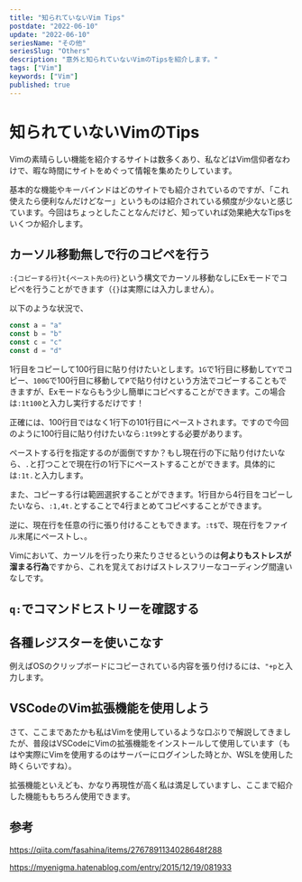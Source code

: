 ```yaml
---
title: "知られていないVim Tips"
postdate: "2022-06-10"
update: "2022-06-10"
seriesName: "その他"
seriesSlug: "Others"
description: "意外と知られていないVimのTipsを紹介します。"
tags: ["Vim"]
keywords: ["Vim"]
published: true
---
```


# 知られていないVimのTips

Vimの素晴らしい機能を紹介するサイトは数多くあり、私などはVim信仰者なわけで、暇な時間にサイトをめぐって情報を集めたりしています。

基本的な機能やキーバインドはどのサイトでも紹介されているのですが、「これ使えたら便利なんだけどなー」というものは紹介されている頻度が少ないと感じています。今回はちょっとしたことなんだけど、知っていれば効果絶大なTipsをいくつか紹介します。

## カーソル移動無しで行のコピペを行う

`:{コピーする行}t{ペースト先の行}`という構文でカーソル移動なしにExモードでコピペを行うことができます（`{}`は実際には入力しません）。

以下のような状況で、

```ts
const a = "a"
const b = "b"
const c = "c"
const d = "d"
```

1行目をコピーして100行目に貼り付けたいとします。`1G`で1行目に移動して`Y`でコピー、`100G`で100行目に移動して`P`で貼り付けという方法でコピーすることもできますが、Exモードならもう少し簡単にコピペすることができます。この場合は`:1t100`と入力し実行するだけです！

正確には、100行目ではなく1行下の101行目にペーストされます。ですので今回のように100行目に貼り付けたいなら`:1t99`とする必要があります。

ペーストする行を指定するのが面倒ですか？もし現在行の下に貼り付けたいなら、`.`と打つことで現在行の1行下にペーストすることができます。具体的には`:1t.`と入力します。

また、コピーする行は範囲選択することができます。1行目から4行目をコピーしたいなら、`:1,4t.`とすることで4行まとめてコピペすることができます。

逆に、現在行を任意の行に張り付けることもできます。`:t$`で、現在行をファイル末尾にペーストし、。

Vimにおいて、カーソルを行ったり来たりさせるというのは**何よりもストレスが溜まる行為**ですから、これを覚えておけばストレスフリーなコーディング間違いなしです。

## `q:`でコマンドヒストリーを確認する

## 各種レジスターを使いこなす

例えばOSのクリップボードにコピーされている内容を張り付けるには、`"+p`と入力します。

## VSCodeのVim拡張機能を使用しよう

さて、ここまであたかも私はVimを使用しているような口ぶりで解説してきましたが、普段はVSCodeにVimの拡張機能をインストールして使用しています（もはや実際にVimを使用するのはサーバーにログインした時とか、WSLを使用した時くらいですね）。

拡張機能といえども、かなり再現性が高く私は満足していますし、ここまで紹介した機能ももちろん使用できます。

## 参考

https://qiita.com/fasahina/items/2767891134028648f288

https://myenigma.hatenablog.com/entry/2015/12/19/081933
